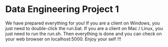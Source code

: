 # Data Engineering Project 1

We have prepared everything for you!
If you are a client on Windows, you just need to double-click the run.bat.
If you are a client on Mac / Linux, you just need to run the run.sh.
Then everything is done and you can check on your web browser on localhost:5000.
Enjoy your self !!!

